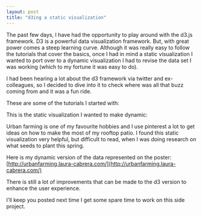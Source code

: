 ```yaml
---
layout: post
title: "d3ing a static visualization"
---
```


The past few days, I have had the opportunity to play around with the d3.js framework. D3 is a powerful data visualization framework. But, with great power comes a steep learning curve. Although it was really easy to follow the tutorials that cover the basics, once I had in mind a static visualization I wanted to port over to a dynamic visualization I had to revise the data set I was working (which to my fortune it was easy to do).


I had been hearing a lot about the d3 framework via twitter and ex-colleagues, so I decided to dive into it to check where was all that buzz coming from and it was a fun ride.

These are some of the tutorials I started with:

This is the static visualization I wanted to make dynamic:

Urban farming is one of my favourite hobbies and I use pinterest a lot to get ideas on how to make the most of my rooftop patio. I found this static visualization very helpful, but difficult to read, when I was doing research on what seeds to plant this spring.

Here is my dynamic version of the data represented on the poster:
[http://urbanfarming.laura-cabrera.com/](http://urbanfarming.laura-cabrera.com/)

There is still a lot of improvements that can be made to the d3 version to enhance the user experience. 

I'll keep you posted next time I get some spare time to work on this side project.